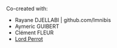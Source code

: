 Co-created with:
* Rayane DJELLABI | github.com/Imnibis
* Aymeric GUIBERT
* Clément FLEUR
* [Lord Perrot](https://perrot.pt/)
